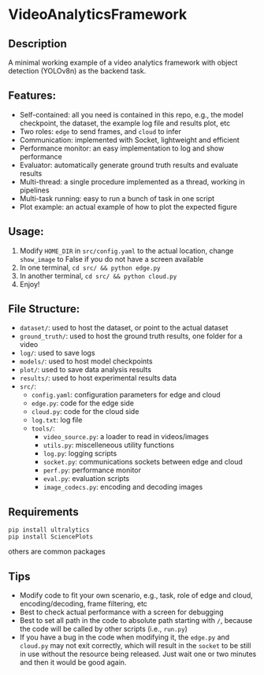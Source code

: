 # VideoAnalyticsFramework


## Description

A minimal working example of a video analytics framework with object detection (YOLOv8n) as the backend task.


## Features:
- Self-contained: all you need is contained in this repo, e.g., the model checkpoint, the dataset, the example log file and results plot, etc
- Two roles: `edge` to send frames, and `cloud` to infer
- Communication: implemented with Socket, lightweight and efficient
- Performance monitor: an easy implementation to log and show performance
- Evaluator: automatically generate ground truth results and evaluate results
- Multi-thread: a single procedure implemented as a thread, working in pipelines
- Multi-task running: easy to run a bunch of task in one script
- Plot example: an actual example of how to plot the expected figure 

## Usage:
1. Modify `HOME_DIR` in `src/config.yaml` to the actual location, change `show_image` to False if you do not have a screen available
2. In one terminal, `cd src/ && python edge.py`
3. In another terminal, `cd src/ && python cloud.py`
4. Enjoy!

## File Structure:
- `dataset/`: used to host the dataset, or point to the actual dataset
- `ground_truth/`: used to host the ground truth results, one folder for a video
- `log/`: used to save logs
- `models/`: used to host model checkpoints
- `plot/`: used to save data analysis results
- `results/`: used to host experimental results data
- `src/`:
    - `config.yaml`: configuration parameters for edge and cloud
    - `edge.py`: code for the edge side
    - `cloud.py`: code for the cloud side
    - `log.txt`: log file
    - `tools/`:
        - `video_source.py`: a loader to read in videos/images
        - `utils.py`: miscelleneous utility functions
        - `log.py`: logging scripts
        - `socket.py`: communications sockets between edge and cloud
        - `perf.py`: performance monitor
        - `eval.py`: evaluation scripts
        - `image_codecs.py`: encoding and decoding images


## Requirements
```
pip install ultralytics
pip install SciencePlots
```
others are common packages


## Tips
- Modify code to fit your own scenario, e.g., task, role of edge and cloud, encoding/decoding, frame filtering, etc
- Best to check actual performance with a screen for debugging
- Best to set all path in the code to absolute path starting with `/`, because the code will be called by other scripts (i.e., `run.py`)
- If you have a bug in the code when modifying it, the `edge.py` and `cloud.py` may not exit correctly, which will result in the `socket` to be still in use without the resource being released. Just wait one or two minutes and then it would be good again.
